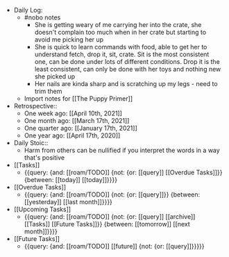 - Daily Log:
    - #nobo notes
        - She is getting weary of me carrying her into the crate, she doesn't complain too much when in her crate but starting to avoid me picking her up
        - She is quick to learn commands with food, able to get her to understand fetch, drop it, sit, crate. Sit is the most consistent one, can be done under lots of different conditions. Drop it is the least consistent, can only be done with her toys and nothing new she picked up
        - Her nails are kinda sharp and is scratching up my legs - need to trim them
    - Import notes for [[The Puppy Primer]]
- Retrospective::
    - One week ago: [[April 10th, 2021]]
    - One month ago: [[March 17th, 2021]]
    - One quarter ago: [[January 17th, 2021]]
    - One year ago: [[April 17th, 2020]]
- Daily Stoic::
    - Harm from others can be nullified if you interpret the words in a way that's positive
- [[Tasks]]
    - {{query: {and: [[roam/TODO]] {not: {or: [[query]] [[Overdue Tasks]]}} {between: [[today]] [[today]]}}}}
- [[Overdue Tasks]]
    - {{query: {and: [[roam/TODO]] {not: {or: [[query]]}} {between: [[yesterday]] [[last month]]}}}}
- [[Upcoming Tasks]]
    - {{query: {and: [[roam/TODO]] {not: {or: [[query]] [[archive]] [[Tasks]] [[Future Tasks]]}} {between: [[tomorrow]] [[next month]]}}}}
- [[Future Tasks]]
    - {{query: {and: [[roam/TODO]] [[future]] {not: {or: [[query]]}}}}}
